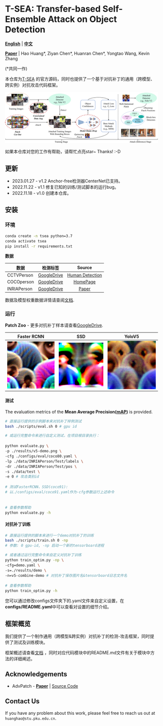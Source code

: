 # T-SEA: Transfer-based Self-Ensemble Attack on Object Detection

[**English**](https://github.com/VDIGPKU/T-SEA/blob/main/README.md)
| [**中文**](https://github.com/VDIGPKU/T-SEA/blob/main/README-cn.md)

[**Paper**](https://arxiv.org/abs/2211.09773)
| Hao Huang*, Ziyan Chen*, Huanran Chen*, Yongtao Wang, Kevin Zhang

(*共同一作)

本仓库为[T-SEA](https://arxiv.org/abs/2211.09773)
的官方源码，同时也提供了一个基于对抗补丁的通用（跨模型、跨实例）对抗攻击代码框架。

![](readme/pipeline.png)

如果本仓库对您的工作有帮助，请帮忙点亮star~ Thanks! :-D

## 更新
* 2023.01.27 - v1.2 Anchor-free检测器CenterNet已支持。
* 2022.11.22 - v1.1 修复已知的训练/测试脚本的运行bug。
* 2022.11.18 - v1.0 创建本仓库。


## 安装
### 环境
```bash
conda create -n tsea python=3.7
conda activate tsea
pip install -r requirements.txt
```

 **数据**

| 数据        |                                             检测标签                                             |                                              Source                                              |                                            
|-------------|:--------------------------------------------------------------------------------------------------------:|:------------------------------------------------------------------------------------------------:|
| CCTVPerson  |  [GoogleDrive](https://drive.google.com/drive/folders/1R5DDNR0XPvSW-WyuCihDlPHf6C2XXb-o?usp=share_link)  |   [Human Detection](https://www.kaggle.com/datasets/constantinwerner/human-detection-dataset)    |
| COCOperson  |  [GoogleDrive](https://drive.google.com/drive/folders/1zKO6yXllhReiDS04WKkb6JIkxvAW2s_9?usp=share_link)  |                            [HomePage](https://cocodataset.org/#home)                             |
| INRIAPerson |  [GoogleDrive](https://drive.google.com/drive/folders/1zKO6yXllhReiDS04WKkb6JIkxvAW2s_9?usp=share_link)  |               [Paper](https://hal.inria.fr/docs/00/54/85/12/PDF/hog_cvpr2005.pdf)                |

数据及模型权重数据详情请查阅[文档](https://github.com/VDIGPKU/T-SEA/blob/main/readme/data.md).


### 运行

**Patch Zoo** - 更多对抗补丁样本请查看[GoogleDrive](https://drive.google.com/drive/folders/1bGDf5fHVxajexKZUk22OMc5wag_adH-e?usp=share_link).

| Faster RCNN               | SSD                               | YoloV5                   |
|---------------------------|----------------------------------|--------------------------|
| ![](results/faster_rcnn-combine-demo.png) | ![](results/ssd-combine-demo.png) | ![](results/v5-demo.png) |

#### 测试

The evaluation metrics of the **Mean Average Precision([mAP](https://github.com/Cartucho/mAP))** is provided.

```bash
# 直接运行提供的示例脚本来对抗补丁样例测试
bash ./scripts/eval.sh 0 # gpu id
```

```bash
# 或运行完整命令来进行自定义测试，在项目根目录执行：

python evaluate.py \
-p ./results/v5-demo.png \
-cfg ./configs/eval/coco80.yaml \
-lp ./data/INRIAPerson/Test/labels \
-dr ./data/INRIAPerson/Test/pos \
-s ./data/test \
-e 0 # 攻击类别id

# 测试FasterRCNN、SSD(coco91): 
# 以./configs/eval/coco91.yaml作为-cfg参数运行上述命令


# 查看参数帮助
python evaluate.py -h
```

#### 对抗补丁训练
```bash
# 直接运行提供的脚本来进行一个demo对抗补丁的训练
bash ./scripts/train.sh 0 -np
# 参数: 0 gpu-id, -np 启动一个新的tensorboard进程
```

```bash
# 或者通过运行完整命令来自定义对抗补丁训练
python train_optim.py -np \
-cfg=demo.yaml \
-s=./results/demo \
-n=v5-combine-demo # 对抗补丁保存图片名&tensorboard日志文件名

# 查看参数帮助
python train_optim.py -h
```
您可以通过修改configs文件夹下的.yaml文件来自定义设置，在**configs/README.yaml**中可以查看对设置的细节介绍。


## 框架概览
我们提供了一个制作通用（跨模型&跨实例）对抗补丁的检测-攻击框架，同时提供了测试及训练模块。

框架概述请查看[文档](https://github.com/VDIGPKU/T-SEA/blob/main/readme/overview.md)
，同时对应代码模块中的README.md文件有关于模块中方法的详细阐述。

## Acknowledgements

* AdvPatch - [**Paper**](http://openaccess.thecvf.com/content_CVPRW_2019/papers/CV-COPS/Thys_Fooling_Automated_Surveillance_Cameras_Adversarial_Patches_to_Attack_Person_Detection_CVPRW_2019_paper.pdf) 
| [Source Code](https://gitlab.com/EAVISE/adversarial-yolo)

## Contact Us
If you have any problem about this work, please feel free to reach us out at `huanghao@stu.pku.edu.cn`.
